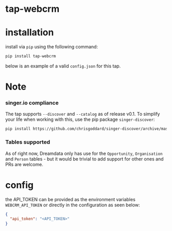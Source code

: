 # tap-webcrm

# installation

install via `pip` using the following command:

```bash
pip install tap-webcrm
```

below is an example of a valid `config.json` for this tap.

# Note

### singer.io compliance

The tap supports `--discover` and `--catalog` as of release v0.1. To simplify your life when working with this, use the pip package `singer-discover`:

```bash
pip install https://github.com/chrisgoddard/singer-discover/archive/master.zip
```

### Tables supported

As of right now, Dreamdata only has use for the `Opportunity`, `Organisation` and `Person` tables - but it would be trivial to add support for other ones and PRs are welcome.

# config

the API_TOKEN can be provided as the environment variables `WEBCRM_API_TOKEN` or directly in the configuration as seen below:

```json
{
  "api_token": "<API_TOKEN>"
}
```
